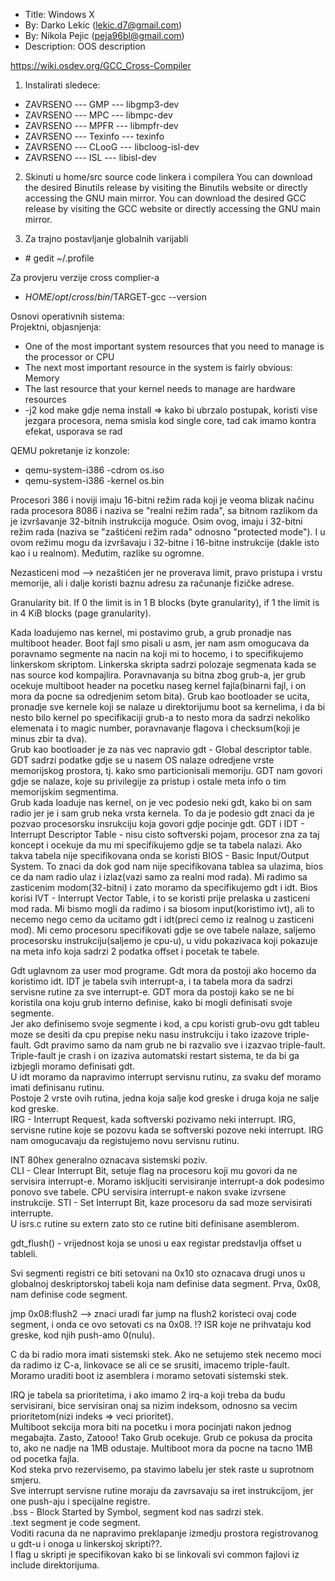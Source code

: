 *  Title: Windows X
*  By: Darko Lekic (lekic.d7@gmail.com)
*  By: Nikola Pejic (peja96bl@gmail.com)
*  Description: OOS description 

https://wiki.osdev.org/GCC_Cross-Compiler

1. Instalirati sledece: 

* ZAVRSENO  ---   GMP	     ---   libgmp3-dev </br>
* ZAVRSENO  ---   MPC	     ---   libmpc-dev </br>
* ZAVRSENO  ---   MPFR	   ---   libmpfr-dev </br>
* ZAVRSENO  ---   Texinfo	 ---   texinfo </br>
* ZAVRSENO  ---   CLooG	   ---   libcloog-isl-dev </br>
* ZAVRSENO  ---   ISL	     ---   libisl-dev </br>

2. Skinuti u home/src source code linkera i compilera
You can download the desired Binutils release by visiting the Binutils website or directly accessing the GNU main mirror.
You can download the desired GCC release by visiting the GCC website or directly accessing the GNU main mirror.

3. Za trajno postavljanje globalnih varijabli
* \# gedit ~/.profile

Za provjeru verzije cross complier-a </br>
* $HOME/opt/cross/bin/$TARGET-gcc --version


Osnovi operativnih sistema: </br>
Projektni, objasnjenja: </br>
* One of the most important system resources that you need to manage is the processor or CPU </br>
* The next most important resource in the system is fairly obvious: Memory </br>
* The last resource that your kernel needs to manage are hardware resources </br>
* -j2 kod make gdje nema install => kako bi ubrzalo postupak, koristi vise jezgara procesora, nema smisla kod single core, tad cak imamo kontra efekat, usporava se rad </br>

QEMU pokretanje iz konzole: </br> 
* qemu-system-i386 -cdrom os.iso </br>
* qemu-system-i386 -kernel os.bin </br>



Procesori 386 i noviji imaju 16-bitni režim rada koji je veoma blizak načinu rada procesora 8086 i naziva se "realni režim rada", 
sa bitnom razlikom da je izvršavanje 32-bitnih instrukcija moguće. Osim ovog, imaju i 32-bitni režim rada (naziva se "zaštićeni režim rada" odnosno "protected mode"). I u ovom režimu mogu da izvršavaju i 32-bitne i 16-bitne instrukcije (dakle isto kao i u realnom). 
Međutim, razlike su ogromne. </br>

Nezasticeni mod --> nezaštićen jer ne proverava limit, pravo pristupa i vrstu memorije, ali i dalje koristi baznu adresu za računanje fizičke adrese. </br>

Granularity bit. If 0 the limit is in 1 B blocks (byte granularity), if 1 the limit is in 4 KiB blocks (page granularity). </br>


Kada loadujemo nas kernel, mi postavimo grub, a grub pronadje nas multiboot header. Boot fajl smo pisali u asm, jer nam asm omogucava da poravnamo segmente na nacin na koji mi to hocemo, i to specifikujemo linkerskom skriptom. Linkerska skripta sadrzi polozaje segmenata kada se nas source kod kompajlira. Poravnavanja su bitna zbog grub-a, jer grub ocekuje multiboot header na pocetku naseg kernel fajla(binarni fajl, i on mora da pocne sa odredjenim setom bita). Grub kao bootloader se ucita, pronadje sve kernele koji se nalaze u direktorijumu boot sa kernelima, i da bi nesto bilo kernel po specifikaciji grub-a to nesto mora da sadrzi nekoliko elemenata i to magic number, poravnavanje flagova i checksum(koji je minus zbir ta dva). </br>
Grub kao bootloader je za nas vec napravio gdt - Global descriptor table. </br>
GDT sadrzi podatke gdje se u nasem OS nalaze odredjene vrste memorijskog prostora, tj. kako smo particionisali memoriju. GDT nam govori gdje se nalaze, koje su privilegije za pristup i ostale meta info o tim memorijskim segmentima. </br>
Grub kada loaduje nas kernel, on je vec podesio neki gdt, kako bi on sam radio jer je i sam grub neka vrsta kernela. To da je podesio gdt znaci da je pozvao procesorsku insrukciju koja govori gdje pocinje gdt. GDT i IDT - Interrupt Descriptor Table - nisu cisto softverski pojam, procesor zna za taj koncept i ocekuje da mu mi specifikujemo gdje se ta tabela nalazi. Ako takva tabela nije specifikovana onda se koristi BIOS - Basic Input/Output System. To znaci da dok god nam nije specifikovana tablea sa ulazima, bios ce da nam radio ulaz i izlaz(vazi samo za realni mod rada). Mi radimo sa zasticenim modom(32-bitni) i zato moramo da specifikujemo gdt i idt. 
Bios korisi IVT - Interrupt Vector Table, i to se koristi prije prelaska u zasticeni mod rada. Mi bismo mogli da radimo i sa biosom input(koristimo ivt), ali to necemo nego cemo da ucitamo gdt i idt(preci cemo iz realnog u zasticeni mod). Mi cemo procesoru specifikovati gdje se ove tabele nalaze, saljemo procesorsku instrukciju(saljemo je cpu-u), u vidu pokazivaca koji pokazuje na meta info koja sadrzi 2 podatka offset i pocetak te tabele. </br>

Gdt uglavnom za user mod programe. Gdt mora da postoji ako hocemo da koristimo idt. IDT je tabela svih interrupt-a, i ta tabela mora da sadrzi servisne rutine za sve interrupt-e. GDT mora da postoji kako se ne bi koristila ona koju grub interno definise, kako bi mogli definisati svoje segmente. </br>
Jer ako definisemo svoje segmente i kod, a cpu koristi grub-ovu gdt tableu moze se desiti da cpu prepise neku nasu instrukciju i tako izazove triple-fault. Gdt pravimo samo da nam grub ne bi razvalio sve i izazvao triple-fault. </br>
Triple-fault je crash i on izaziva automatski restart sistema, te da bi ga izbjegli moramo definisati gdt. </br>
U idt moramo da napravimo interrupt servisnu rutinu, za svaku def moramo imati definisanu rutinu. </br>
Postoje 2 vrste ovih rutina, jedna koja salje kod greske i druga koja ne salje kod greske. </br>
IRG - Interrupt Request, kada softverski pozivamo neki interrupt. IRG, servisne rutine koje se pozovu kada se softverski pozove neki interrupt. IRG nam omogucavaju da registujemo novu servisnu rutinu. </br>

INT 80hex generalno oznacava sistemski poziv. </br>
CLI - Clear Interrupt Bit, setuje flag na procesoru koji mu govori da ne servisira interrupt-e. Moramo iskljuciti servisiranje interrupt-a dok podesimo ponovo sve tabele. CPU servisira interrupt-e nakon svake izvrsene instrukcije. STI - Set Interrupt Bit, kaze procesoru da sad moze servisirati interrupte. </br>
U isrs.c rutine su extern zato sto ce rutine biti definisane asemblerom. </br>

gdt_flush() - vrijednost koja se unosi u eax registar predstavlja offset u tableli. </br>

Svi segmenti registri ce biti setovani na 0x10 sto oznacava drugi unos u globalnoj deskriptorskoj tabeli koja nam definise data segment. 
Prva, 0x08, nam definise code segment. </br>

jmp 0x08:flush2 --> znaci uradi far jump na flush2 koristeci ovaj code segment, i onda ce ovo setovati cs na 0x08. !?
ISR koje ne prihvataju kod greske, kod njih push-amo 0(nulu). </br>

C da bi radio mora imati sistemski stek. Ako ne setujemo stek necemo moci da radimo iz C-a, linkovace se ali ce se srusiti, imacemo triple-fault. Moramo uraditi boot iz asemblera i moramo setovati sistemski stek. </br>

IRQ je tabela sa prioritetima, i ako imamo 2 irq-a koji treba da budu servisirani, bice servisiran onaj sa nizim indeksom, odnosno sa vecim prioritetom(nizi indeks => veci prioritet).</br>
Multiboot sekcija mora biti na pocetku i mora pocinjati nakon jednog megabajta. Zasto, Zatooo! Tako Grub ocekuje. Grub ce pokusa da procita to, ako ne nadje na 1MB odustaje. Multiboot mora da pocne na tacno 1MB od pocetka fajla. </br>
Kod steka prvo rezervisemo, pa stavimo labelu jer stek raste u suprotnom smjeru. </br>
Sve interrupt servisne rutine moraju da zavrsavaju sa iret instrukcijom, jer one push-aju i specijalne registre. </br>
.bss - Block Started by Symbol, segment kod nas sadrzi stek. </br>
.text segment je code segment. </br>
Voditi racuna da ne napravimo preklapanje izmedju prostora registrovanog u gdt-u i onoga u linkerskoj skripti??. </br>
I flag u skripti je specifikovan kako bi se linkovali svi common fajlovi iz include direktorijuma. </br>
